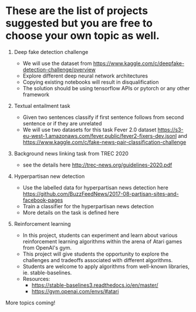 # These are the list of projects suggested but you are free to choose your own topic as well.


1. Deep fake detection challenge
    - We will use the dataset from https://www.kaggle.com/c/deepfake-detection-challenge/overview
    - Explore different deep neural network architectures 
    - Copying existing notebooks will result in disqualification 
    - The solution should be using tensorflow APIs or pytorch or any other framework

2. Textual entailment task
    - Given two sentences classify if first sentence follows from second sentence or if they are unrelated
    - We will use two datasets for this task Fever 2.0 dataset https://s3-eu-west-1.amazonaws.com/fever.public/fever2-fixers-dev.jsonl and https://www.kaggle.com/c/fake-news-pair-classification-challenge

3. Background news linking task from TREC 2020
    - see the details here http://trec-news.org/guidelines-2020.pdf

4. Hyperpartisan new detection
    - Use the labelled data for hyperpartisan news detection here https://github.com/BuzzFeedNews/2017-08-partisan-sites-and-facebook-pages 
    - Train a classifier for the hyperpartisan news detection
    - More details on the task is defined here 

5. Reinforcement learning
    - In this project, students can experiment and learn about various reinforcement learning algorithms within the arena of Atari games from OpenAI's gym. 
    - This project will give students the opportunity to explore the challenges and tradeoffs associated with different algorithms. 
    - Students are welcome to apply algorithms from well-known libraries, ie. stable-baselines.
    - Resources: 
        - https://stable-baselines3.readthedocs.io/en/master/
        - https://gym.openai.com/envs/#atari

More topics coming!
